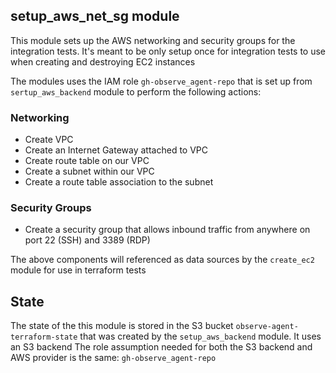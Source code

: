 ## setup_aws_net_sg module

This module sets up the AWS networking and security groups for the integration tests. It's meant to be only setup once for integration tests to use when creating and destroying EC2 instances

The modules uses the IAM role `gh-observe_agent-repo` that is set up from `sertup_aws_backend` module to perform the following actions:

### Networking 
- Create VPC
- Create an Internet Gateway attached to VPC 
- Create route table on our VPC 
- Create a subnet within our VPC
- Create a route table association to the subnet 


### Security Groups
- Create a security group that allows inbound traffic from anywhere on port 22 (SSH) and 3389 (RDP)


The above components will referenced as data sources by the `create_ec2` module for use in terraform tests 

## State 

The state of the this module is stored in the S3 bucket `observe-agent-terraform-state` that was created by the `setup_aws_backend` module. It uses an S3 backend
The role assumption needed for both the S3 backend and AWS provider is the same: `gh-observe_agent-repo` 
